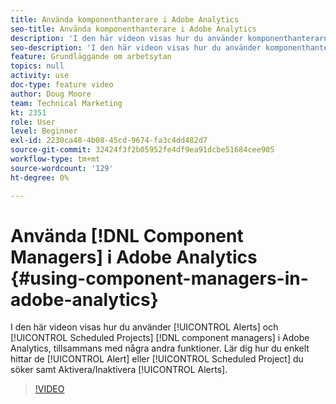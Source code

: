 ```yaml
---
title: Använda komponenthanterare i Adobe Analytics
seo-title: Använda komponenthanterare i Adobe Analytics
description: 'I den här videon visas hur du använder komponenthanterarna Alerts och Scheduled Projects i Adobe Analytics, tillsammans med några andra funktioner. Lär dig hur du enkelt hittar den varning eller det schemalagda projekt du söker samt Aktivera/Inaktivera aviseringar. '
seo-description: 'I den här videon visas hur du använder komponenthanterarna Alerts och Scheduled Projects i Adobe Analytics, tillsammans med några andra funktioner. Lär dig hur du enkelt hittar den varning eller det schemalagda projekt du söker samt Aktivera/Inaktivera aviseringar. '
feature: Grundläggande om arbetsytan
topics: null
activity: use
doc-type: feature video
author: Doug Moore
team: Technical Marketing
kt: 2351
role: User
level: Beginner
exl-id: 2230ca48-4b08-45cd-9674-fa3c4dd482d7
source-git-commit: 32424f3f2b05952fe4df9ea91dcbe51684cee905
workflow-type: tm+mt
source-wordcount: '129'
ht-degree: 0%

---
```


# Använda [!DNL Component Managers] i Adobe Analytics {#using-component-managers-in-adobe-analytics}

I den här videon visas hur du använder [!UICONTROL Alerts] och [!UICONTROL Scheduled Projects] [!DNL component managers] i Adobe Analytics, tillsammans med några andra funktioner. Lär dig hur du enkelt hittar de [!UICONTROL Alert] eller [!UICONTROL Scheduled Project] du söker samt Aktivera/Inaktivera [!UICONTROL Alerts].

>[!VIDEO](https://video.tv.adobe.com/v/24068/?quality=12)
